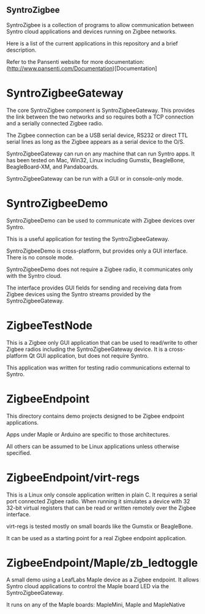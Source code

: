   SyntroZigbee
--------

SyntroZigbee is a collection of programs to allow communication between
Syntro cloud applications and devices running on Zigbee networks.

Here is a list of the current applications in this repository and a brief
description.

Refer to the Pansenti website for more documentation: 
(http://www.pansenti.com/Documentation)[Documentation]


  SyntroZigbeeGateway
========

The core SyntroZigbee component is SyntroZigbeeGateway. This provides the
link between the two networks and so requires both a TCP connection and a 
serially connected Zigbee radio. 

The Zigbee connection can be a USB serial device, RS232 or direct TTL serial
lines as long as the Zigbee appears as a serial device to the O/S.

SyntroZigbeeGateway can run on any machine that can run Syntro apps. It has
been tested on Mac, Win32, Linux including Gumstix, BeagleBone, BeagleBoard-XM,
and Pandaboards.

SyntroZigbeeGateway can be run with a GUI or in console-only mode.


  SyntroZigbeeDemo
========

SyntroZigbeeDemo can be used to communicate with Zigbee devices over Syntro.
 
This is a useful application for testing the SyntroZigbeeGateway. 

SyntroZigbeeDemo is cross-platform, but provides only a GUI interface. There
is no console mode.

SyntroZigbeeDemo does not require a Zigbee radio, it communicates only with
the Syntro cloud.

The interface provides GUI fields for sending and receiving data from Zigbee
devices using the Syntro streams provided by the SyntroZigbeeGateway.


  ZigbeeTestNode
========

This is a Zigbee only GUI application that can be used to read/write to other
Zigbee radios including the SyntroZigbeeGateway device. It is a cross-platform
Qt GUI application, but does not require Syntro.

This application was written for testing radio communications external to Syntro.


  ZigbeeEndpoint
========

This directory contains demo projects designed to be Zigbee endpoint applications. 

Apps under Maple or Arduino are specific to those architectures.

All others can be assumed to be Linux applications unless otherwise specified.


  ZigbeeEndpoint/virt-regs
========

This is a Linux only console application written in plain C. It requires a 
serial port connected Zigbee radio. When running it simulates a device with 
32 32-bit virtual registers that can be read or written remotely over the Zigbee
interface.

virt-regs is tested mostly on small boards like the Gumstix or BeagleBone.

It can be used as a starting point for a real Zigbee endpoint application.


  ZigbeeEndpoint/Maple/zb_ledtoggle
========

A small demo using a LeafLabs Maple device as a Zigbee endpoint. It allows Syntro
cloud applications to control the Maple board LED via the SyntroZigbeeGateway.

It runs on any of the Maple boards: MapleMini, Maple and MapleNative


